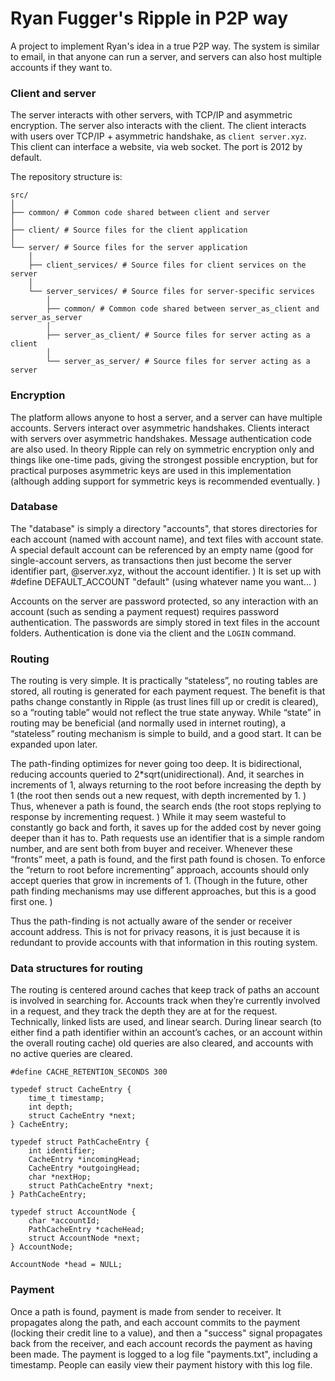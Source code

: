 # Ryan Fugger's Ripple in P2P way

A project to implement Ryan's idea in a true P2P way. The system is similar to email, in that anyone can run a server, and servers can also host multiple accounts if they want to.

### Client and server

The server interacts with other servers, with TCP/IP and asymmetric encryption. The server also interacts with the client. The client interacts with users over TCP/IP + asymmetric handshake, as `client server.xyz`. This client can interface a website, via web socket. The port is 2012 by default.

The repository structure is:

    src/
    │
    ├── common/ # Common code shared between client and server
    │
    ├── client/ # Source files for the client application
    │
    └── server/ # Source files for the server application
        │
        ├── client_services/ # Source files for client services on the server
        │
        └── server_services/ # Source files for server-specific services
            │
            ├── common/ # Common code shared between server_as_client and server_as_server
            │
            ├── server_as_client/ # Source files for server acting as a client
            │
            └── server_as_server/ # Source files for server acting as a server

### Encryption

The platform allows anyone to host a server, and a server can have multiple accounts. Servers interact over asymmetric handshakes. Clients interact with servers over asymmetric handshakes. Message authentication code are also used. In theory Ripple can rely on symmetric encryption only and things like one-time pads, giving the strongest possible encryption, but for practical purposes asymmetric keys are used in this implementation (although adding support for symmetric keys is recommended eventually. )

### Database

The "database" is simply a directory "accounts", that stores directories for each account (named with account name), and text files with account state. A special default account can be referenced by an empty name (good for single-account servers, as transactions then just become the server identifier part, @server.xyz, without the account identifier. ) It is set up with #define DEFAULT_ACCOUNT "default" (using whatever name you want... )

Accounts on the server are password protected, so any interaction with an account (such as sending a payment request) requires password authentication. The passwords are simply stored in text files in the account folders. Authentication is done via the client and the `LOGIN` command.

### Routing

The routing is very simple. It is practically “stateless”, no routing tables are stored, all routing is generated for each payment request. The benefit is that paths change constantly in Ripple (as trust lines fill up or credit is cleared), so a “routing table” would not reflect the true state anyway. While “state” in routing may be beneficial (and normally used in internet routing), a “stateless” routing mechanism is simple to build, and a good start. It can be expanded upon later.

The path-finding optimizes for never going too deep. It is bidirectional, reducing accounts queried to 2*sqrt(unidirectional). And, it searches in increments of 1, always returning to the root before increasing the depth by 1 (the root then sends out a new request, with depth incremented by 1. ) Thus, whenever a path is found, the search ends (the root stops replying to response by incrementing request. ) While it may seem wasteful to constantly go back and forth, it saves up for the added cost by never going deeper than it has to. Path requests use an identifier that is a simple random number, and are sent both from buyer and receiver. Whenever these “fronts” meet, a path is found, and the first path found is chosen. To enforce the “return to root before incrementing” approach, accounts should only accept queries that grow in increments of 1. (Though in the future, other path finding mechanisms may use different approaches, but this is a good first one. )

Thus the path-finding is not actually aware of the sender or receiver account address. This is not for privacy reasons, it is just because it is redundant to provide accounts with that information in this routing system.

### Data structures for routing

The routing is centered around caches that keep track of paths an account is involved in searching for. Accounts track when they’re currently involved in a request, and they track the depth they are at for the request. Technically, linked lists are used, and linear search. During linear search (to either find a path identifier within an account’s caches, or an account within the overall routing cache) old queries are also cleared, and accounts with no active queries are cleared.

    #define CACHE_RETENTION_SECONDS 300

    typedef struct CacheEntry {
        time_t timestamp;
        int depth;
        struct CacheEntry *next;
    } CacheEntry;

    typedef struct PathCacheEntry {
        int identifier;
        CacheEntry *incomingHead;
        CacheEntry *outgoingHead;
        char *nextHop;
        struct PathCacheEntry *next;
    } PathCacheEntry;

    typedef struct AccountNode {
        char *accountId;
        PathCacheEntry *cacheHead;
        struct AccountNode *next;
    } AccountNode;

    AccountNode *head = NULL;

### Payment

Once a path is found, payment is made from sender to receiver. It propagates along the path, and each account commits to the payment (locking their credit line to a value), and then a "success" signal propagates back from the receiver, and each account records the payment as having been made. The payment is logged to a log file "payments.txt", including a timestamp. People can easily view their payment history with this log file.
